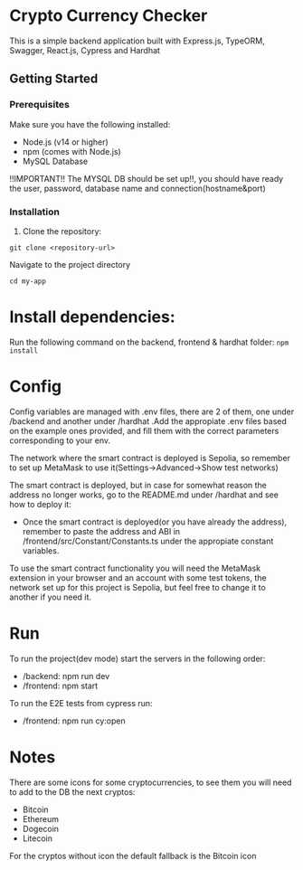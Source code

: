 # Crypto Currency Checker
This is a simple backend application built with Express.js, TypeORM, Swagger, React.js, Cypress and Hardhat

## Getting Started

### Prerequisites

Make sure you have the following installed:

- Node.js (v14 or higher)
- npm (comes with Node.js)
- MySQL Database

!!IMPORTANT!! The MYSQL DB should be set up!!, you should have ready the user, password, database name and connection(hostname&port)

### Installation

1. Clone the repository:

`git clone <repository-url>`

Navigate to the project directory

`cd my-app`

# Install dependencies:
Run the following command on the backend, frontend & hardhat folder:
`npm install`

# Config
Config variables are managed with .env files, there are 2 of them, one under /backend and another under /hardhat .Add the appropiate .env files based on the example ones provided, and fill them with the correct parameters corresponding to your env.

The network where the smart contract is deployed is Sepolia, so remember to set up MetaMask to use it(Settings->Advanced->Show test networks)

The smart contract is deployed, but in case for somewhat reason the address no longer works, go to the README.md under /hardhat and see how to deploy it:
- Once the smart contract is deployed(or you have already the address), remember to paste the address and ABI in /frontend/src/Constant/Constants.ts under the appropiate constant variables.

To use the smart contract functionality you will need the MetaMask extension in your browser and an account with some test tokens, the network set up for this project is Sepolia, but feel free to change it to another if you need it.

# Run
To run the project(dev mode) start the servers in the following order:
- /backend: npm run dev
- /frontend: npm start

To run the E2E tests from cypress run:
- /frontend: npm run cy:open

# Notes
There are some icons for some cryptocurrencies, to see them you will need to add to the DB the next cryptos:
- Bitcoin
- Ethereum
- Dogecoin
- Litecoin

For the cryptos without icon the default fallback is the Bitcoin icon